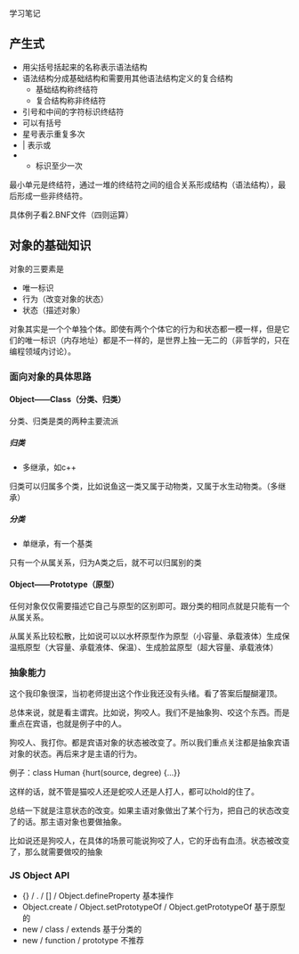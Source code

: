 学习笔记

## 产生式

* 用尖括号括起来的名称表示语法结构
* 语法结构分成基础结构和需要用其他语法结构定义的复合结构
    * 基础结构称终结符
    * 复合结构称非终结符
* 引号和中间的字符标识终结符
* 可以有括号
* 星号表示重复多次
* | 表示或
* + 标识至少一次

最小单元是终结符，通过一堆的终结符之间的组合关系形成结构（语法结构），最后形成一些非终结符。

具体例子看2.BNF文件（四则运算）

## 对象的基础知识

对象的三要素是
* 唯一标识
* 行为（改变对象的状态）
* 状态（描述对象）

对象其实是一个个单独个体。即使有两个个体它的行为和状态都一模一样，但是它们的唯一标识（内存地址）都是不一样的，是世界上独一无二的（非哲学的，只在编程领域内讨论）。

### 面向对象的具体思路

#### Object——Class（分类、归类）

分类、归类是类的两种主要流派

##### 归类

* 多继承，如c++

归类可以归属多个类，比如说鱼这一类又属于动物类，又属于水生动物类。（多继承）

##### 分类

* 单继承，有一个基类

只有一个从属关系，归为A类之后，就不可以归属别的类

#### Object——Prototype（原型）

任何对象仅仅需要描述它自己与原型的区别即可。跟分类的相同点就是只能有一个从属关系。

从属关系比较松散，比如说可以以水杯原型作为原型（小容量、承载液体）生成保温瓶原型（大容量、承载液体、保温）、生成脸盆原型（超大容量、承载液体）

### 抽象能力

这个我印象很深，当初老师提出这个作业我还没有头绪。看了答案后醍醐灌顶。

总体来说，就是看主谓宾。比如说，狗咬人。我们不是抽象狗、咬这个东西。而是重点在宾语，也就是例子中的人。

狗咬人、我打你。都是宾语对象的状态被改变了。所以我们重点关注都是抽象宾语对象的状态。再后来才是主语的行为。

例子：class Human {hurt(source, degree) {...}}

这样的话，就不管是猫咬人还是蛇咬人还是人打人，都可以hold的住了。

总结一下就是注意状态的改变。如果主语对象做出了某个行为，把自己的状态改变了的话。那主语对象也要做抽象。

比如说还是狗咬人，在具体的场景可能说狗咬了人，它的牙齿有血渍。状态被改变了，那么就需要做咬的抽象

### JS Object API

* {} / . / [] / Object.defineProperty 基本操作
* Object.create / Object.setPrototypeOf / Object.getPrototypeOf 基于原型的
* new / class / extends 基于分类的
* new / function / prototype 不推荐
